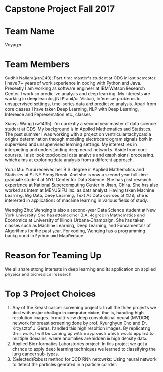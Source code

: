 # Capstone Project Fall 2017

# Team Name

Voyager

# Team Members

Sudhir Nallam(psn240): Part-time master's student at CDS in last semester. I have 7+ years of work experience in coding with Python and Java. Presently I am working as software engineer at IBM Watson Research Center. I work on predictive analysis and deep learning. My interests are working in deep learning(NLP and/or Vision), Inference problems in unsupervised settings, time-series data and predictive analysis. Apart from core classes I have taken Deep Learning, NLP with Deep Learning, Inference and Representation etc., classes.

Xiaoyu Wang (xw1435): I'm currently a second year master of data science student at CDS. My background is in Applied Mathematics and Statistics. The past summer I was working with a project on ventricular tachycardia origins determination through modeling electrocardiogram signals both in supervised and unsupervised learning settings. My interest lies in interpreting and understanding deep neural networks. Aside from core courses, I also took topological data analysis and graph signal processing, which aims at exploring data analysis from a different approach. 

Yurui Mu: Yurui received her B.S. degree in Applied Mathematics and Statistics at SUNY Stony Brook. And she is now a second year full-time graduate student at NYU Center for Data Science. She has past research experience at National Supercomputing Center in Jinan, China. She has also worked as intern at MENUSIFU Inc. as data analyst. Having taken Machine Learning, Big Data, Deep Learning, Text As Data courses at CDS, she is interested in applications of machine learning in various fields of study.

Wenqing Zhu: Wenqing is also a second-year Data Science student at New York University. She has attained her B.A. degree in Mathematics and Economics at University of Illinois Urbana-Champaign. She has taken classes such as Machine Learning, Deep Learning, and Fundamentals of Algorithms for the past year. For coding, Wenqing has a programming background in Python and MapReduce.  

# Reason for Teaming Up

We all share strong interests in deep learning and its application on applied physics and biomedical research. 

# Top 3 Project Choices

1. Any of the Breast cancer screening projects: In all the three projects we deal with major challege in computer vision, that is, handling high resolution images. In multi-view deep convolutional neural (MVDCN) network for breast screening done by prof. Kyunghyun Cho and Dr. Krzysztof J. Geras, handled this high resoltion images. By replicating their work, I will be coming up with a approach which would applied to multiple domains, where anomalies are hidden in high density data.  
2. Applied Bioinformatics Laboratories project: In this project we get a chance to apply deep learning techniques we learned to classifying the lung cancer sub-types.  
3. (Selected)Robust method for QCD RNN netowrks: Using neural network to detect the particles genrated in a particle collider. 

